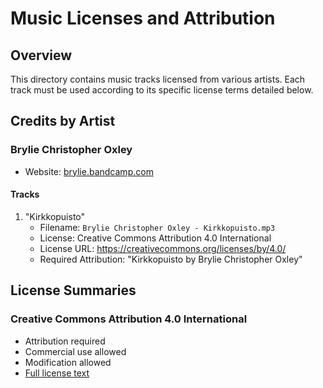 # Music Licenses and Attribution

## Overview
This directory contains music tracks licensed from various artists. Each track must be used according to its specific license terms detailed below.

## Credits by Artist

### Brylie Christopher Oxley
- Website: [brylie.bandcamp.com](https://brylie.bandcamp.com)

#### Tracks
1. "Kirkkopuisto"
   - Filename: `Brylie Christopher Oxley - Kirkkopuisto.mp3`
   - License: Creative Commons Attribution 4.0 International
   - License URL: https://creativecommons.org/licenses/by/4.0/
   - Required Attribution: "Kirkkopuisto by Brylie Christopher Oxley"

## License Summaries

### Creative Commons Attribution 4.0 International
- Attribution required
- Commercial use allowed
- Modification allowed
- [Full license text](https://creativecommons.org/licenses/by/4.0/legalcode)
